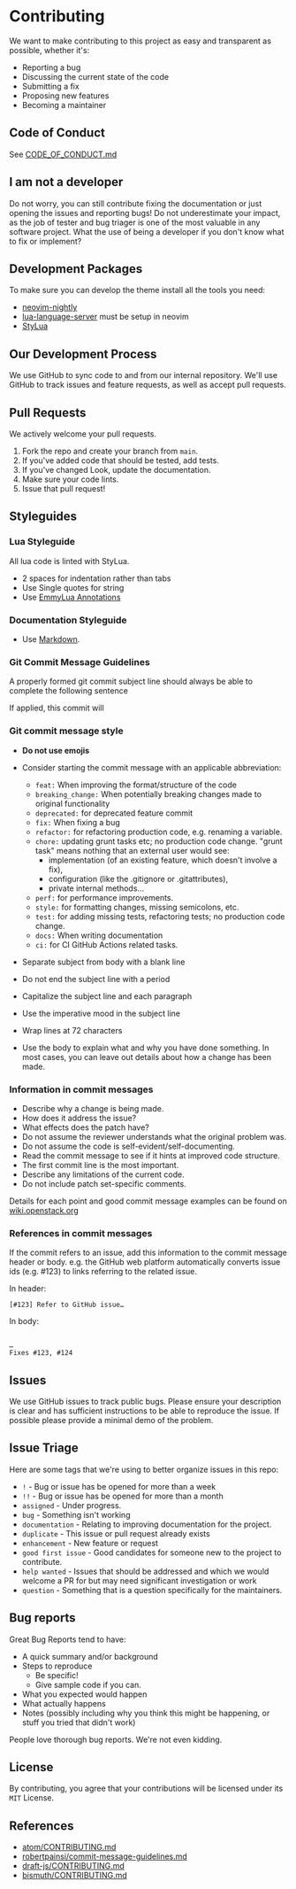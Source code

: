 # Contributing

We want to make contributing to this project as easy and transparent as possible, whether it's:

- Reporting a bug
- Discussing the current state of the code
- Submitting a fix
- Proposing new features
- Becoming a maintainer

## Code of Conduct

See [CODE_OF_CONDUCT.md](CODE_OF_CONDUCT.md)

## I am not a developer

Do not worry, you can still contribute fixing the documentation or just opening the issues and reporting bugs!
Do not underestimate your impact, as the job of tester and bug triager is one of the most valuable in any software project.
What the use of being a developer if you don't know what to fix or implement?

## Development Packages

To make sure you can develop the theme install all the tools you need:

- [neovim-nightly](https://github.com/neovim/neovim/releases/tag/nightly)
- [lua-language-server](https://github.com/neovim/nvim-lspconfig/blob/master/doc/server_configurations.md#sumneko_lua) must be setup in neovim
- [StyLua](https://github.com/JohnnyMorganz/StyLua)

## Our Development Process

We use GitHub to sync code to and from our internal repository. We'll use GitHub to track issues and
feature requests, as well as accept pull requests.

## Pull Requests

We actively welcome your pull requests.

1. Fork the repo and create your branch from `main`.
2. If you've added code that should be tested, add tests.
3. If you've changed Look, update the documentation.
4. Make sure your code lints.
5. Issue that pull request!

## Styleguides

### Lua Styleguide

All lua code is linted with StyLua.

- 2 spaces for indentation rather than tabs
- Use Single quotes for string
- Use [EmmyLua Annotations](https://emmylua.github.io/annotation.html)

### Documentation Styleguide

- Use [Markdown](https://daringfireball.net/projects/markdown/).

### Git Commit Message Guidelines

A properly formed git commit subject line should always be able to complete the following sentence

If applied, this commit will <your subject line here>

### Git commit message style

- **Do not use emojis**
- Consider starting the commit message with an applicable abbreviation:

  - `feat:` When improving the format/structure of the code
  - `breaking_change:` When potentially breaking changes made to original functionality
  - `deprecated:` for deprecated feature commit
  - `fix:` When fixing a bug
  - `refactor:` for refactoring production code, e.g. renaming a variable.
  - `chore:` updating grunt tasks etc; no production code change.
    "grunt task" means nothing that an external user would see:
    - implementation (of an existing feature, which doesn't involve a fix),
    - configuration (like the .gitignore or .gitattributes),
    - private internal methods...
  - `perf:` for performance improvements.
  - `style:` for formatting changes, missing semicolons, etc.
  - `test:` for adding missing tests, refactoring tests; no production code change.
  - `docs:` When writing documentation
  - `ci:` for CI GitHub Actions related tasks.

- Separate subject from body with a blank line
- Do not end the subject line with a period
- Capitalize the subject line and each paragraph
- Use the imperative mood in the subject line
- Wrap lines at 72 characters
- Use the body to explain what and why you have done something. In most cases, you can leave out details
  about how a change has been made.

### Information in commit messages

- Describe why a change is being made.
- How does it address the issue?
- What effects does the patch have?
- Do not assume the reviewer understands what the original problem was.
- Do not assume the code is self-evident/self-documenting.
- Read the commit message to see if it hints at improved code structure.
- The first commit line is the most important.
- Describe any limitations of the current code.
- Do not include patch set-specific comments.

Details for each point and good commit message examples can be found on
[wiki.openstack.org](https://wiki.openstack.org/wiki/GitCommitMessages#Information_in_commit_messages)

### References in commit messages

If the commit refers to an issue, add this information to the commit message header or body. e.g. the
GitHub web platform automatically converts issue ids (e.g. #123) to links referring to the related issue.

In header:

`[#123] Refer to GitHub issue…`

In body:

```

…
Fixes #123, #124
```

## Issues

We use GitHub issues to track public bugs. Please ensure your description is clear and has sufficient instructions
to be able to reproduce the issue. If possible please provide a minimal demo of the problem.

## Issue Triage

Here are some tags that we're using to better organize issues in this repo:

- `!` - Bug or issue has be opened for more than a week
- `!!` - Bug or issue has be opened for more than a month
- `assigned` - Under progress.
- `bug` - Something isn't working
- `documentation` - Relating to improving documentation for the project.
- `duplicate` - This issue or pull request already exists
- `enhancement` - New feature or request
- `good first issue` - Good candidates for someone new to the project to contribute.
- `help wanted` - Issues that should be addressed and which we would welcome a PR for but may need significant
  investigation or work
- `question` - Something that is a question specifically for the maintainers.

## Bug reports

Great Bug Reports tend to have:

- A quick summary and/or background
- Steps to reproduce
  - Be specific!
  - Give sample code if you can.
- What you expected would happen
- What actually happens
- Notes (possibly including why you think this might be happening, or stuff you tried that didn't work)

People love thorough bug reports. We're not even kidding.

## License

By contributing, you agree that your contributions will be licensed under its `MIT` License.

## References

- [atom/CONTRIBUTING.md](https://github.com/atom/atom/blob/master/CONTRIBUTING.md)
- [robertpainsi/commit-message-guidelines.md](https://gist.github.com/robertpainsi/b632364184e70900af4ab688decf6f53)
- [draft-js/CONTRIBUTING.md](https://github.com/facebook/draft-js/blob/main/CONTRIBUTING.md)
- [bismuth/CONTRIBUTING.md](https://github.com/Bismuth-Forge/bismuth/blob/master/CONTRIBUTING.md)
